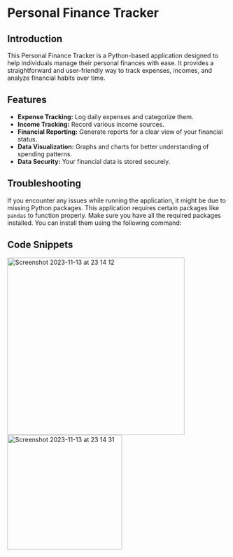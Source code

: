 # Personal Finance Tracker

## Introduction
This Personal Finance Tracker is a Python-based application designed to help individuals 
manage their personal finances with ease. It provides a straightforward and user-friendly 
way to track expenses, incomes, and analyze financial habits over time.

## Features
- **Expense Tracking:** Log daily expenses and categorize them.
- **Income Tracking:** Record various income sources.
- **Financial Reporting:** Generate reports for a clear view of your financial status.
- **Data Visualization:** Graphs and charts for better understanding of spending patterns.
- **Data Security:** Your financial data is stored securely.

## Troubleshooting
If you encounter any issues while running the application, it might be due to missing Python packages. 
This application requires certain packages like `pandas` to function properly. Make sure you have all 
the required packages installed. You can install them using the following command:

## Code Snippets
<img width="405" alt="Screenshot 2023-11-13 at 23 14 12" src="https://github.com/he-jiaxin/personal-expense-tracking/assets/132515037/f679b901-bade-44f9-927b-9c73edcc3a7f">

<img width="262" alt="Screenshot 2023-11-13 at 23 14 31" src="https://github.com/he-jiaxin/personal-expense-tracking/assets/132515037/4573b98e-1137-4d44-8ed6-e49e4131ffe6">
